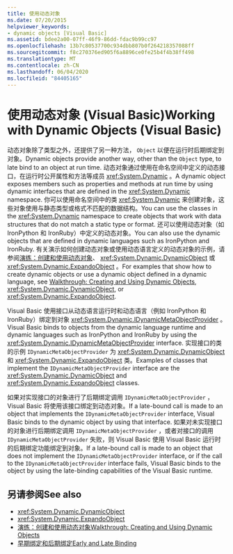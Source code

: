 ```yaml
---
title: 使用动态对象
ms.date: 07/20/2015
helpviewer_keywords:
- dynamic objects [Visual Basic]
ms.assetid: bdee2a00-07ff-46f9-86dd-fdac9b99cc97
ms.openlocfilehash: 13b7c80537700c934dbb807b0f264218357088ff
ms.sourcegitcommit: f8c270376ed905f6a8896ce0fe25b4f4b38ff498
ms.translationtype: MT
ms.contentlocale: zh-CN
ms.lasthandoff: 06/04/2020
ms.locfileid: "84405165"
---
```

# <a name="working-with-dynamic-objects-visual-basic"></a><span data-ttu-id="4e8c6-102">使用动态对象 (Visual Basic)</span><span class="sxs-lookup"><span data-stu-id="4e8c6-102">Working with Dynamic Objects (Visual Basic)</span></span>
<span data-ttu-id="4e8c6-103">动态对象除了类型之外，还提供了另一种方法， `Object` 以便在运行时后期绑定到对象。</span><span class="sxs-lookup"><span data-stu-id="4e8c6-103">Dynamic objects provide another way, other than the `Object` type, to late bind to an object at run time.</span></span> <span data-ttu-id="4e8c6-104">动态对象通过使用在命名空间中定义的动态接口，在运行时公开属性和方法等成员 <xref:System.Dynamic> 。</span><span class="sxs-lookup"><span data-stu-id="4e8c6-104">A dynamic object exposes members such as properties and methods at run time by using dynamic interfaces that are defined in the <xref:System.Dynamic> namespace.</span></span> <span data-ttu-id="4e8c6-105">你可以使用命名空间中的类 <xref:System.Dynamic> 来创建对象，这些对象使用与静态类型或格式不匹配的数据结构。</span><span class="sxs-lookup"><span data-stu-id="4e8c6-105">You can use the classes in the <xref:System.Dynamic> namespace to create objects that work with data structures that do not match a static type or format.</span></span> <span data-ttu-id="4e8c6-106">还可以使用动态对象（如 IronPython 和 IronRuby）中定义的动态对象。</span><span class="sxs-lookup"><span data-stu-id="4e8c6-106">You can also use the dynamic objects that are defined in dynamic languages such as IronPython and IronRuby.</span></span> <span data-ttu-id="4e8c6-107">有关演示如何创建动态对象或使用动态语言定义的动态对象的示例，请参阅[演练：创建和使用动态对象](../../../../csharp/programming-guide/types/walkthrough-creating-and-using-dynamic-objects.md)、 <xref:System.Dynamic.DynamicObject> 或 <xref:System.Dynamic.ExpandoObject> 。</span><span class="sxs-lookup"><span data-stu-id="4e8c6-107">For examples that show how to create dynamic objects or use a dynamic object defined in a dynamic language, see [Walkthrough: Creating and Using Dynamic Objects](../../../../csharp/programming-guide/types/walkthrough-creating-and-using-dynamic-objects.md), <xref:System.Dynamic.DynamicObject>, or <xref:System.Dynamic.ExpandoObject>.</span></span>  
  
 <span data-ttu-id="4e8c6-108">Visual Basic 使用接口从动态语言运行时和动态语言（例如 IronPython 和 IronRuby）绑定到对象 <xref:System.Dynamic.IDynamicMetaObjectProvider> 。</span><span class="sxs-lookup"><span data-stu-id="4e8c6-108">Visual Basic binds to objects from the dynamic language runtime and dynamic languages such as IronPython and IronRuby by using the <xref:System.Dynamic.IDynamicMetaObjectProvider> interface.</span></span> <span data-ttu-id="4e8c6-109">实现接口的类的示例 `IDynamicMetaObjectProvider` 为 <xref:System.Dynamic.DynamicObject> 和 <xref:System.Dynamic.ExpandoObject> 类。</span><span class="sxs-lookup"><span data-stu-id="4e8c6-109">Examples of classes that implement the `IDynamicMetaObjectProvider` interface are the <xref:System.Dynamic.DynamicObject> and <xref:System.Dynamic.ExpandoObject> classes.</span></span>  
  
 <span data-ttu-id="4e8c6-110">如果对实现接口的对象进行了后期绑定调用 `IDynamicMetaObjectProvider` ，Visual Basic 将使用该接口绑定到动态对象。</span><span class="sxs-lookup"><span data-stu-id="4e8c6-110">If a late-bound call is made to an object that implements the `IDynamicMetaObjectProvider` interface, Visual Basic binds to the dynamic object by using that interface.</span></span> <span data-ttu-id="4e8c6-111">如果对未实现接口的对象进行后期绑定调用 `IDynamicMetaObjectProvider` ，或者对接口的调用 `IDynamicMetaObjectProvider` 失败，则 Visual Basic 使用 Visual Basic 运行时的后期绑定功能绑定到对象。</span><span class="sxs-lookup"><span data-stu-id="4e8c6-111">If a late-bound call is made to an object that does not implement the `IDynamicMetaObjectProvider` interface, or if the call to the `IDynamicMetaObjectProvider` interface fails, Visual Basic binds to the object by using the late-binding capabilities of the Visual Basic runtime.</span></span>  
  
## <a name="see-also"></a><span data-ttu-id="4e8c6-112">另请参阅</span><span class="sxs-lookup"><span data-stu-id="4e8c6-112">See also</span></span>

- <xref:System.Dynamic.DynamicObject>
- <xref:System.Dynamic.ExpandoObject>
- [<span data-ttu-id="4e8c6-113">演练：创建和使用动态对象</span><span class="sxs-lookup"><span data-stu-id="4e8c6-113">Walkthrough: Creating and Using Dynamic Objects</span></span>](../../../../csharp/programming-guide/types/walkthrough-creating-and-using-dynamic-objects.md)
- [<span data-ttu-id="4e8c6-114">早期绑定和后期绑定</span><span class="sxs-lookup"><span data-stu-id="4e8c6-114">Early and Late Binding</span></span>](index.md)

